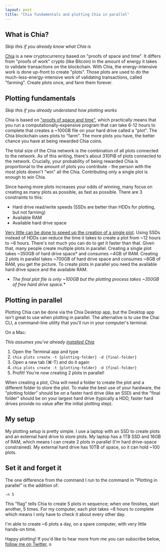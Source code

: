 ```yaml
---
layout: post
title: "Chia fundamentals and plotting Chia in parallel"
---
```


## What is Chia?

*Skip this if you already know what Chia is*

[Chia](https://www.chia.net/) is a new cryptocurrency based on 
"proofs of space and time". It differs from "proofs of work" 
crypto (like Bitcoin) in the amount of energy it takes to validate 
transactions on the blockchain. With Chia, the energy-intensive work 
is done up-front to create "plots". Those plots are used to do the 
much-less-energy-intensive work of validating transactions, called 
"farming". Create plots once, and farm them forever.


## Plotting fundamentals

*Skip this if you already understand how plotting works*

Chia is based on ["proofs of space and time"](https://docs.google.com/document/d/1tmRIb7lgi4QfKkNaxuKOBHRmwbVlGL4f7EsBDr_5xZE/edit#heading=h.4cnt51q9b24t), 
which practically means that you run a computationally-expensive program 
that can take 6-12 hours to complete that creates a ~100GB file on your 
hard drive called a "plot". The Chia blockchain uses plots to "farm". 
The more plots you have, the better chance you have at being rewarded Chia coins. 

The total size of the Chia network is the combination of all plots connected 
to the network. As of this writing, there's about 310PiB of plots connected 
to the network. Crucially, your probability of being rewarded Chia is 
proportional to the amount of plots you contribute - the person with the 
most plots doesn't "win" all the Chia. Contributing only a single plot is 
enough to win Chia.

Since having more plots increases your odds of winning, many focus on 
creating as many plots as possible, as fast as possible. There are 3 
constraints to this:

* Hard drive read/write speeds (SSDs are better than HDDs for plotting, but not farming)
* Available RAM
* Available hard drive space

[Very little can be done to speed up the creation of a single plot](https://www.chia.net/2021/02/22/plotting-basics.html). Using SSDs instead of HDDs can reduce the time it takes to create a plot from ~12 hours to ~6 hours. There's not much you can do to get it faster than that. Given that, many people create multiple plots in parallel. Creating a single plot takes ~350GB of hard drive space* and consumes ~4GB of RAM. Creating 2 plots in parallel takes ~700GB of hard drive space and consumes ~8GB of RAM, you get the picture. To create plots in parallel you need the available hard drive space and the available RAM.

* _The final plot file is only ~100GB but the plotting process takes ~350GB of free hard drive space._*


## Plotting in parallel

Plotting Chia can be done via the Chia Desktop app, but the Desktop app isn't great to use when plotting in parallel. The alternative is to use the Chai CLI, a command-line utility that you'll run in your computer's terminal. 

On a Mac:

_This assumes you've already [installed Chia](https://www.chia.net/)_

1. Open the Terminal app and type
2. `chia plots create -t {plotting-folder} -d {final-folder}`
3. Open a new tab (⌘-T) and do it again
4. `chia plots create -t {plotting-folder} -d {final-folder}`
5. Profit! You're now creating 2 plots in parallel! 

When creating a plot, Chia will need a folder to create the plot and a 
different folder to store the plot. To make the best use of your hardware, 
the "plotting folder" should be on a faster hard drive (like an SSD) and the 
"final folder" should be on your largest hard drive (typically a HDD, faster 
hard drives provide no value after the initial plotting step).


## My setup

My plotting setup is pretty simple. I use a laptop with an SSD to create plots and 
an external hard drive to store plots. My laptop has a 1TB SSD and 16GB of RAM, 
which means I can create 2 plots in parallel (I'm hard drive-space constrained). 
My external hard drive has 10TB of space, so it can hold ~100 plots.

## Set it and forget it

The one difference from the command I run to the command in "Plotting in parallel" 
is the addition of:

```
-n 5 
```

This "flag" tells Chia to create 5 plots in sequence; when one finishes, start another, 
5 times. For my computer, each plot takes ~8 hours to complete which means I only have 
to check it about every other day. 

I'm able to create ~6 plots a day, on a spare computer, with very little hands-on time.


Happy plotting! If you'd like to hear more from me you can subscribe below, [follow me on Twitter](https://twitter.com/_smeriwether), 
o
